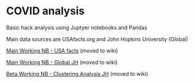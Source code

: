 #  COVID analysis
Basic hack analysis using Juptyer notebooks and Pandas

Main data sources are USAfacts.org and John Hopkins University (Global)

[Main Working NB - USA facts](COVID-usa-working.ipynb) (moved to wiki)

[Main Working NB - Global JH](COVID-global-working.ipynb) (moved to wiki)

[Beta Working NB - Clustering Analysis JH](COVID-global-working.ipynb) (moved to wiki)


